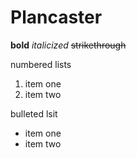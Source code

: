 # Plancaster
**bold**
*italicized*
~~strikethrough~~

numbered lists
1. item one
2. item two

bulleted lsit
* item one 
* item two
